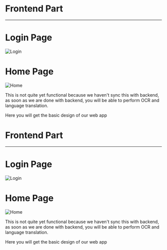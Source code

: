 # Frontend Part
---------------------------------------------------------

# Login Page

![Login](https://github.com/ashish807/OCR-and-language-translation/blob/master/Images/login_web.jpeg)


# Home Page

![Home](https://github.com/ashish807/OCR-and-language-translation/blob/master/Images/ocr.jpeg)


This is not quite yet functional  because we haven't sync this with backend, as soon as we are done with backend, you will be able to perform OCR and language translation.

Here you will get the basic design of our web app
# Frontend Part
---------------------------------------------------------

# Login Page

![Login](https://github.com/ashish807/OCR-and-language-translation/blob/master/Images/login_web.jpeg)


# Home Page

![Home](https://github.com/ashish807/OCR-and-language-translation/blob/master/Images/ocr.jpeg)


This is not quite yet functional  because we haven't sync this with backend, as soon as we are done with backend, you will be able to perform OCR and language translation.

Here you will get the basic design of our web app
